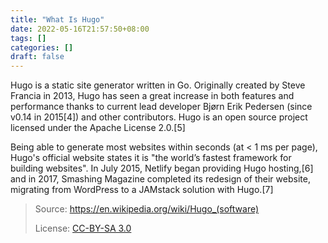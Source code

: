 ```yaml
---
title: "What Is Hugo"
date: 2022-05-16T21:57:50+08:00
tags: []
categories: []
draft: false
---
```


Hugo is a static site generator written in Go. Originally created by Steve Francia in 2013, Hugo has seen a great increase in both features and performance thanks to current lead developer Bjørn Erik Pedersen (since v0.14 in 2015[4]) and other contributors. Hugo is an open source project licensed under the Apache License 2.0.[5]

<!--more-->

Being able to generate most websites within seconds (at < 1 ms per page), Hugo's official website states it is "the world’s fastest framework for building websites". In July 2015, Netlify began providing Hugo hosting,[6] and in 2017, Smashing Magazine completed its redesign of their website, migrating from WordPress to a JAMstack solution with Hugo.[7]

> Source: https://en.wikipedia.org/wiki/Hugo_(software)
>
> License: [CC-BY-SA 3.0](https://en.wikipedia.org/wiki/Wikipedia:Text_of_Creative_Commons_Attribution-ShareAlike_3.0_Unported_License)
